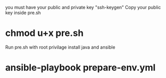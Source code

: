 you must have your public and private key "ssh-keygen"
Copy your public key inside pre.sh
# chmod u+x pre.sh
Run pre.sh with root privilage
install java and ansible
# ansible-playbook prepare-env.yml
